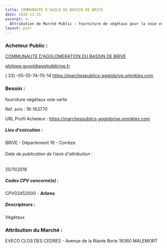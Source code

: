 ```yaml
---
title: COMMUNAUTE D'AGGLO DU BASSIN DE BRIVE
date: 2018-11-25
excerpt: >-
  Attribution de Marché Public - fourniture de végétaux pour la voie verte
layout: post
---
```


### Acheteur Public : 
<a href="/acheteur-32/siren-200043172"> COMMUNAUTE D'AGGLOMERATION DU BASSIN DE BRIVE</a><br/>



philippe.guyot@agglodebrive.fr

( 33) -05-55-74-70-14
https://marchespublics-agglobrive.omnikles.com
### Besoin :

fourniture végétaux voie verte

Ref. avis : 18-163770

URL Profil Acheteur : https://marchespublics-agglobrive.omnikles.com

##### Lieu d'exécution :

BRIVE - Département 19 - Corrèze

###### Date de publication de l'avis d'attribution : 
25/11/2018

##### Codes CPV concerné(s) :
CPV03452000 - **Arbres** <br/>

##### Descripteurs :
Végétaux <br/>

### Attribution du Marché :
EVECO CLOS DES CEDRES - Avenue de la Riante Borie 19360 MALEMORT <br/>
